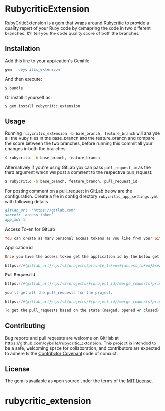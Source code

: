 # RubycriticExtension

RubyCriticExtension is a gem that wraps around [Rubycritic][1] to provide a quality report of your Ruby code by comapring the code in two different branches. It'll tell you the code quality score of both the branches.

## Installation

Add this line to your application's Gemfile:

```ruby
gem 'rubycritic_extension'
```

And then execute:

    $ bundle

Or install it yourself as:

    $ gem install rubycritic_extension

## Usage

Running `rubycritic_extension -b base_branch, feature_branch` will analyse all the Ruby files in the base_branch and the feature_branch and compare the score between the two branches, before running this commit all your changes in both the branches:

```bash
$ rubycritic -b base_branch, feature_branch
```

Alternatively if you're using GitLab you can pass `pull_request_id` as the third argument which will post a comment to the respective pull_request:

```bash
$ rubycritic -b base_branch, feature_branch, pull_request_id
```

For posting comment on a pull_request in GitLab below are the configuration. Create a file in config directory `rubycritic_app_settings.yml` with following details

```ruby
gitlab_url: 'https://gitlab.com'
secret: 'access_token'
app_id: 1
```

Access Token for GitLab

```ruby
You can create as many personal access tokens as you like from your GitLab profile (/profile/personal_access_tokens).
```

Application id 

```ruby
Once you have the access token get the application id by the below get request to GitLab

https://#{gitlab_url}/api/v3/projects?private_token=#{access_token}&search=#{project_name}
```

Pull Request Id

```ruby
https://#{gitlab_url}/api/v3/projects/#{project_id}/merge_requests?private_token=#{access_token}

you'll get all the pull_requests for the project. 
```

```ruby
https://#{gitlab_url}/api/v3/projects/#{project_id}/merge_requests?private_token=#{access_token}&state=#{state}

To get the pull_requests based on the state (merged, opened or closed) pass state as an extra parameter.
```

## Contributing

Bug reports and pull requests are welcome on GitHub at https://github.com/cybrilla/rubycritic_extension. This project is intended to be a safe, welcoming space for collaboration, and contributors are expected to adhere to the [Contributor Covenant](http://contributor-covenant.org) code of conduct.


## License

The gem is available as open source under the terms of the [MIT License](http://opensource.org/licenses/MIT).

# rubycritic_extension


[1]: https://github.com/whitesmith/rubycritic